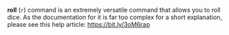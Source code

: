 **roll** (`r`) command is an extremely versatile command that allows you to roll dice. As the 
documentation for it is far too complex for a short explanation, please see this help article:
https://bit.ly/3oM6rap